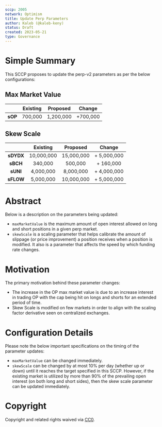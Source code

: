 ```yaml
---
sccp: 2005
network: Optimism
title: Update Perp Parameters
author: Kaleb (@kaleb-keny)
status: Draft
created: 2023-05-21
type: Governance
---
```


# Simple Summary

This SCCP proposes to update the perp-v2 parameters as per the below configurations:

## Max Market Value

|            | **Existing** | **Proposed** |  **Change** |
|:----------:|:------------:|:------------:|:-----------:|
|  **sOP**   |    700,000   |    1,200,000 |   +700,000  |

## Skew Scale

|              | **Existing** |  **Proposed** |    **Change**    |
|:------------:|:------------:|:-------------:|:----------------:|
|   **sDYDX**  |  10,000,000  |    15,000,000 |      + 5,000,000 |
|   **sBCH**   |  340,000     |    500,000    |      + 160,000   |
|   **sUNI**   | 4,000,000    |    8,000,000  |      + 4,000,000 |
|   **sFLOW**  | 5,000,000    |    10,000,000 |      + 5,000,000 |


# Abstract

Below is a description on the parameters being updated:
- `maxMarketValue` is the maximum amount of open interest allowed on long and short positions in a given perp market.
- `skewScale` is a scaling parameter that helps calibrate the amount of slippage (or price improvement) a position receives when a position is modified. It also is a parameter that affects the speed by which funding rate changes.

# Motivation

The primary motivation behind these parameter changes:
- The increase in the OP max market value is due to an increase interest in trading OP with the cap being hit on longs and shorts for an extended period of time.
- Skew Scale is modified on few markets in order to align with the scaling factor derivative seen on centralized exchanges.

# Configuration Details

Please note the below important specifications on the timing of the parameter updates:
- `maxMarketValue` can be changed immediately.
- `skewScale` can be changed by at most 10% per day (whether up or down) until it reaches the target specified in this SCCP. However, if the existing market is utilized by more than 90% of the prevailing open interest (on both long and short sides), then the skew scale parameter can be updated immediately.

# Copyright

Copyright and related rights waived via [CC0](https://creativecommons.org/publicdomain/zero/1.0/).
